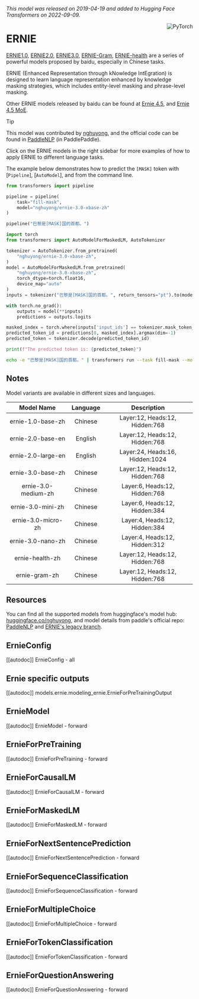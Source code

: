 <!--Copyright 2022 The HuggingFace Team. All rights reserved.

Licensed under the Apache License, Version 2.0 (the "License"); you may not use this file except in compliance with
the License. You may obtain a copy of the License at

http://www.apache.org/licenses/LICENSE-2.0

Unless required by applicable law or agreed to in writing, software distributed under the License is distributed on
an "AS IS" BASIS, WITHOUT WARRANTIES OR CONDITIONS OF ANY KIND, either express or implied. See the License for the
specific language governing permissions and limitations under the License.

⚠️ Note that this file is in Markdown but contain specific syntax for our doc-builder (similar to MDX) that may not be
rendered properly in your Markdown viewer.

-->
*This model was released on 2019-04-19 and added to Hugging Face Transformers on 2022-09-09.*

<div style="float: right;">
    <div class="flex flex-wrap space-x-1">
        <img alt="PyTorch" src="https://img.shields.io/badge/PyTorch-DE3412?style=flat&logo=pytorch&logoColor=white" >
    </div>
</div>

# ERNIE

[ERNIE1.0](https://huggingface.co/papers/1904.09223), [ERNIE2.0](https://ojs.aaai.org/index.php/AAAI/article/view/6428),
[ERNIE3.0](https://huggingface.co/papers/2107.02137), [ERNIE-Gram](https://huggingface.co/papers/2010.12148), [ERNIE-health](https://huggingface.co/papers/2110.07244) are a series of powerful models proposed by baidu, especially in Chinese tasks.

ERNIE (Enhanced Representation through kNowledge IntEgration) is designed to learn language representation enhanced by knowledge masking strategies, which includes entity-level masking and phrase-level masking.

Other ERNIE models released by baidu can be found at [Ernie 4.5](./ernie4_5), and [Ernie 4.5 MoE](./ernie4_5_moe).

> [!TIP]
> This model was contributed by [nghuyong](https://huggingface.co/nghuyong), and the official code can be found in [PaddleNLP](https://github.com/PaddlePaddle/PaddleNLP) (in PaddlePaddle).
>
> Click on the ERNIE models in the right sidebar for more examples of how to apply ERNIE to different language tasks.

The example below demonstrates how to predict the `[MASK]` token with [`Pipeline`], [`AutoModel`], and from the command line.

<hfoptions id="usage">
<hfoption id="Pipeline">

```py
from transformers import pipeline

pipeline = pipeline(
    task="fill-mask",
    model="nghuyong/ernie-3.0-xbase-zh"
)

pipeline("巴黎是[MASK]国的首都。")
```

</hfoption>
<hfoption id="AutoModel">

```py
import torch
from transformers import AutoModelForMaskedLM, AutoTokenizer

tokenizer = AutoTokenizer.from_pretrained(
    "nghuyong/ernie-3.0-xbase-zh",
)
model = AutoModelForMaskedLM.from_pretrained(
    "nghuyong/ernie-3.0-xbase-zh",
    torch_dtype=torch.float16,
    device_map="auto"
)
inputs = tokenizer("巴黎是[MASK]国的首都。", return_tensors="pt").to(model.device)

with torch.no_grad():
    outputs = model(**inputs)
    predictions = outputs.logits

masked_index = torch.where(inputs['input_ids'] == tokenizer.mask_token_id)[1]
predicted_token_id = predictions[0, masked_index].argmax(dim=-1)
predicted_token = tokenizer.decode(predicted_token_id)

print(f"The predicted token is: {predicted_token}")
```

</hfoption>
<hfoption id="transformers CLI">

```bash
echo -e "巴黎是[MASK]国的首都。" | transformers run --task fill-mask --model nghuyong/ernie-3.0-xbase-zh --device 0
```

</hfoption>
</hfoptions>

## Notes

Model variants are available in different sizes and languages.

|     Model Name      | Language |           Description           |
|:-------------------:|:--------:|:-------------------------------:|
|  ernie-1.0-base-zh  | Chinese  | Layer:12, Heads:12, Hidden:768  |
|  ernie-2.0-base-en  | English  | Layer:12, Heads:12, Hidden:768  |
| ernie-2.0-large-en  | English  | Layer:24, Heads:16, Hidden:1024 |
|  ernie-3.0-base-zh  | Chinese  | Layer:12, Heads:12, Hidden:768  |
| ernie-3.0-medium-zh | Chinese  |  Layer:6, Heads:12, Hidden:768  |
|  ernie-3.0-mini-zh  | Chinese  |  Layer:6, Heads:12, Hidden:384  |
| ernie-3.0-micro-zh  | Chinese  |  Layer:4, Heads:12, Hidden:384  |
|  ernie-3.0-nano-zh  | Chinese  |  Layer:4, Heads:12, Hidden:312  |
|   ernie-health-zh   | Chinese  | Layer:12, Heads:12, Hidden:768  |
|    ernie-gram-zh    | Chinese  | Layer:12, Heads:12, Hidden:768  |

## Resources

You can find all the supported models from huggingface's model hub: [huggingface.co/nghuyong](https://huggingface.co/nghuyong), and model details from paddle's official
repo: [PaddleNLP](https://paddlenlp.readthedocs.io/zh/latest/model_zoo/transformers/ERNIE/contents.html)
and [ERNIE's legacy branch](https://github.com/PaddlePaddle/ERNIE/tree/legacy/develop).

## ErnieConfig

[[autodoc]] ErnieConfig
    - all

## Ernie specific outputs

[[autodoc]] models.ernie.modeling_ernie.ErnieForPreTrainingOutput

## ErnieModel

[[autodoc]] ErnieModel
    - forward

## ErnieForPreTraining

[[autodoc]] ErnieForPreTraining
    - forward

## ErnieForCausalLM

[[autodoc]] ErnieForCausalLM
    - forward

## ErnieForMaskedLM

[[autodoc]] ErnieForMaskedLM
    - forward

## ErnieForNextSentencePrediction

[[autodoc]] ErnieForNextSentencePrediction
    - forward

## ErnieForSequenceClassification

[[autodoc]] ErnieForSequenceClassification
    - forward

## ErnieForMultipleChoice

[[autodoc]] ErnieForMultipleChoice
    - forward

## ErnieForTokenClassification

[[autodoc]] ErnieForTokenClassification
    - forward

## ErnieForQuestionAnswering

[[autodoc]] ErnieForQuestionAnswering
    - forward
